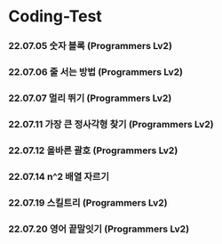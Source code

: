 # Coding-Test
### 22.07.05 숫자 블록 (Programmers Lv2)
### 22.07.06 줄 서는 방법 (Programmers Lv2)
### 22.07.07 멀리 뛰기 (Programmers Lv2)
### 22.07.11 가장 큰 정사각형 찾기 (Programmers Lv2)
### 22.07.12 올바른 괄호 (Programmers Lv2)
### 22.07.14 n^2 배열 자르기
### 22.07.19 스킬트리 (Programmers Lv2)
### 22.07.20 영어 끝말잇기 (Programmers Lv2)
